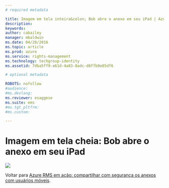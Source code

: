 ```yaml
---
# required metadata

title: Imagem em tela inteira&colon; Bob abre o anexo em seu iPad | Azure RMS
description:
keywords:
author: cabailey
manager: mbaldwin
ms.date: 04/28/2016
ms.topic: article
ms.prod: azure
ms.service: rights-management
ms.technology: techgroup-identity
ms.assetid: 7dba5ff9-a61d-4a83-8adc-d6ffb0e85df6

# optional metadata

ROBOTS: nofollow
#audience:
#ms.devlang:
ms.reviewer: esaggese
ms.suite: ems
#ms.tgt_pltfrm:
#ms.custom:

---
```


# Imagem em tela cheia: Bob abre o anexo em seu iPad
![](./media/AzRMS_StoryboardEmaill3.PNG)

Voltar para [Azure RMS em ação: compartilhar com segurança os anexos com usuários móveis](http://technet.microsoft.com/library/jj585026.aspx).



<!--HONumber=Apr16_HO3-->


